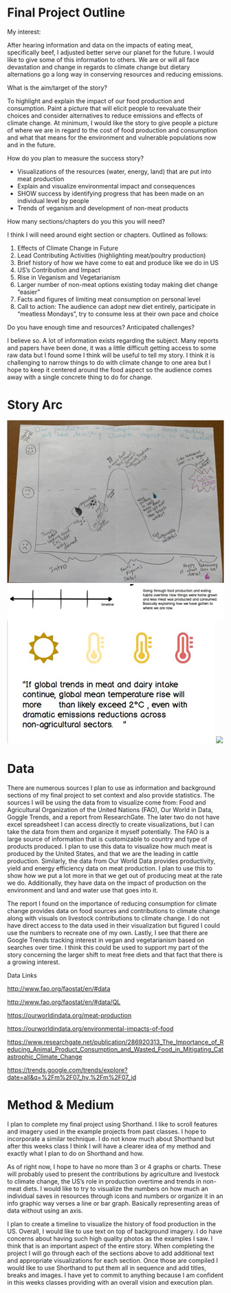 # Final Project Outline

My interest:

After hearing information and data on the impacts of eating meat, specifically beef, I adjusted better serve our planet for the future. I would like to give some of this information to others. We are or will all face devastation and change in regards to climate change but dietary alternations go a long way in conserving resources and reducing emissions. 

What is the aim/target of the story? 

To highlight and explain the impact of our food production and consumption. Paint a picture that will elicit people to reevaluate their choices and consider alternatives to reduce emissions and effects of climate change. At minimum, I would like the story to give people a picture of where we are in regard to the cost of food production and consumption and what that means for the environment and vulnerable populations now and in the future. 

How do you plan to measure the success story?
- Visualizations of the resources (water, energy, land) that are put into meat production
- Explain and visualize environmental impact and consequences
- SHOW success by identifying progress that has been made on an individual level by people 
- Trends of veganism and development of non-meat products

How many sections/chapters do you this you will need?

I think I will need around eight section or chapters. Outlined as follows:
1.	Effects of Climate Change in Future
2.	Lead Contributing Activities (highlighting meat/poultry production)
3.	Brief history of how we have come to eat and produce like we do in US
4.	US’s Contribution and Impact
5.	Rise in Veganism and Vegetarianism 
6.	Larger number of non-meat options existing today making diet change “easier”
7.	Facts and figures of limiting meat consumption on personal level
8.	Call to action: The audience can adopt new diet entirely, participate in “meatless Mondays”, try to consume less at their own pace and choice

Do you have enough time and resources? Anticipated challenges?

I believe so. A lot of information exists regarding the subject. Many reports and papers have been done, it was a little difficult getting access to some raw data but I found some I think will be useful to tell my story. I think it is challenging to narrow things to do with climate change to one area but I hope to keep it centered around the food aspect so the audience comes away with a single concrete thing to do for change. 

# Story Arc

![](storyarc.JPG)
![](timeline.JPG)
![](temp.JPG)
![](sketchgraph.JPG)

# Data

There are numerous sources I plan to use as information and background sections of my final project to set context and also provide statistics. The sources I will be using the data from to visualize come from: Food and Agricultural Organization of the United Nations (FAO), Our World in Data, Goggle Trends, and a report from ResearchGate. The later two do not have excel spreadsheet I can access directly to create visualizations, but I can take the data from them and organize it myself potentially. 
The FAO is a large source of information that is customizable to country and type of products produced. I plan to use this data to visualize how much meat is produced by the United States, and that we are the leading in cattle production. Similarly, the data from Our World Data provides productivity, yield and energy efficiency data on meat production. I plan to use this to show how we put a lot more in that we get out of producing meat at the rate we do. Additionally, they have data on the impact of production on the environment and land and water use that goes into it. 

The report I found on the importance of reducing consumption for climate change provides data on food sources and contributions to climate change along with visuals on livestock contributions to climate change.  I do not have direct access to the data used in their visualization but figured I could use the numbers to recreate one of my own. Lastly, I see that there are Google Trends tracking interest in vegan and vegetarianism based on searches over time. I think this could be used to support my part of the story concerning the larger shift to meat free diets and that fact that there is a growing interest. 

Data Links

http://www.fao.org/faostat/en/#data   

http://www.fao.org/faostat/en/#data/QL 

https://ourworldindata.org/meat-production

https://ourworldindata.org/environmental-impacts-of-food

https://www.researchgate.net/publication/286920313_The_Importance_of_Reducing_Animal_Product_Consumption_and_Wasted_Food_in_Mitigating_Catastrophic_Climate_Change

https://trends.google.com/trends/explore?date=all&q=%2Fm%2F07_hy,%2Fm%2F07_jd


# Method & Medium 

I plan to complete my final project using Shorthand. I like to scroll features and imagery used in the example projects from past classes. I hope to incorporate a similar technique. I do not know much about Shorthand but after this weeks class I think I will have a clearer idea of my method and exactly what I plan to do on Shorthand and how. 

As of right now, I hope to have no more than 3 or 4 graphs or charts. These will probably used to present the contributions by agriculture and livestock to climate change, the US’s role in production overtime and trends in non-meat diets. I would like to try to visualize the numbers on how much an individual saves in resources through icons and numbers or organize it in an info graphic way verses a line or bar graph. Basically representing areas of data without using an axis. 

I plan to create a timeline to visualize the history of food production in the US. Overall, I would like to use text on top of background imagery. I do have concerns about having such high quality photos as the examples I saw. I think that is an important aspect of the entire story. When completing the project I will go through each of the sections above to add additional text and appropriate visualizations for each section. Once those are compiled I would like to use Shorthand to put them all in sequence and add titles, breaks and images. I have yet to commit to anything because I am confident in this weeks classes providing with an overall vision and execution plan. 

